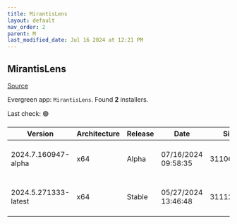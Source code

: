 ```yaml
---
title: MirantisLens
layout: default
nav_order: 2
parent: M
last_modified_date: Jul 16 2024 at 12:21 PM
---
```


## MirantisLens

[Source](https://k8slens.dev/)

Evergreen app: `MirantisLens`. Found **2** installers.

Last check: 🟢

| Version              | Architecture | Release | Date                | Size      | Sha512                                                                                   | URI                                                                                                                                                    |
| -------------------- | ------------ | ------- | ------------------- | --------- | ---------------------------------------------------------------------------------------- | ------------------------------------------------------------------------------------------------------------------------------------------------------ |
| 2024.7.160947-alpha  | x64          | Alpha   | 07/16/2024 09:58:35 | 311068440 | xBDu4Vctok6D+W3KteIlpPgeX0YzUmDIQDEI93tHHcbD3efVvDAp2jzOPYlkT91paFoEqZRG8RdizrhIFS2UAg== | [https://downloads.k8slens.dev/ide/Lens%20Setup%202024.7.160947-alpha.exe](https://downloads.k8slens.dev/ide/Lens%20Setup%202024.7.160947-alpha.exe)   |
| 2024.5.271333-latest | x64          | Stable  | 05/27/2024 13:46:48 | 311125528 | i2cQC3LjEMVc4gIniwsYPo7CDD4qvmYeAOf15hQpi6pk/nxWMx1t2WPvI4J+Dei0hkpvRlYSKkU80Pi788wYsQ== | [https://downloads.k8slens.dev/ide/Lens%20Setup%202024.5.271333-latest.exe](https://downloads.k8slens.dev/ide/Lens%20Setup%202024.5.271333-latest.exe) |
